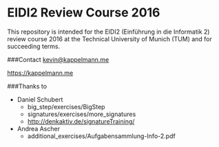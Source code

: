 # EIDI2 Review Course 2016
This repository is intended for the EIDI2 (Einführung in die Informatik 2) review course 2016 at the Technical University of Munich (TUM) and for succeeding terms.

###Contact
kevin@kappelmann.me

https://kappelmann.me

###Thanks to 
* Daniel Schubert
  * big_step/exercises/BigStep
  * signatures/exercises/more_signatures
  * http://denkaktiv.de/signatureTraining/
* Andrea Ascher
  * additional_exercises/Aufgabensammlung-Info-2.pdf
